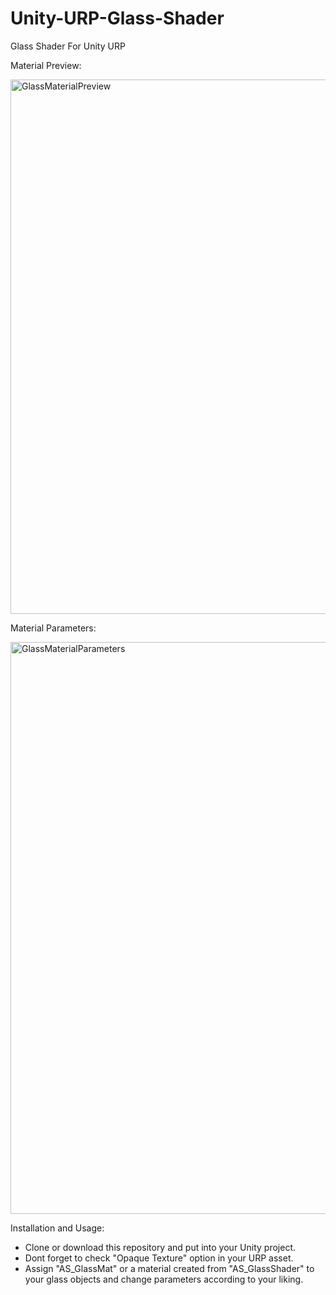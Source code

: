 # Unity-URP-Glass-Shader
Glass Shader For Unity URP

Material Preview: 

<img width="1599" height="855" alt="GlassMaterialPreview" src="https://github.com/user-attachments/assets/38255d02-cb74-4633-8112-4dc435aab045" />

Material Parameters: 

<img width="692" height="915" alt="GlassMaterialParameters" src="https://github.com/user-attachments/assets/5b36cac2-ef71-4802-8130-c2466ec75b58" />

Installation and Usage: 
- Clone or download this repository and put into your Unity project.
- Dont forget to check "Opaque Texture" option in your URP asset.
- Assign "AS_GlassMat" or a material created from "AS_GlassShader" to your glass objects and change parameters according to your liking.
